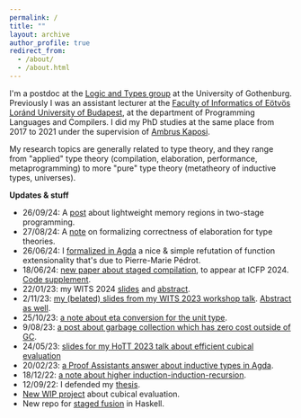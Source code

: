 ```yaml
---
permalink: /
title: ""
layout: archive
author_profile: true
redirect_from:
  - /about/
  - /about.html
---
```


I'm a postdoc at the [Logic and Types
group](https://www.gu.se/en/about/find-organisation/logic-and-types-lt) at the
University of Gothenburg. Previously I was an assistant lecturer at the [Faculty
of Informatics of Eötvös Loránd University of
Budapest](https://www.inf.elte.hu/en/), at the department of Programming
Languages and Compilers. I did my PhD studies at the same place from 2017 to
2021 under the supervision of [Ambrus Kaposi](https://akaposi.github.io/).

My research topics are generally related to type theory, and they range from
"applied" type theory (compilation, elaboration, performance, metaprogramming)
to more "pure" type theory (metatheory of inductive types, universes).

**Updates & stuff**

- 26/09/24: A [post](https://gist.github.com/AndrasKovacs/fb172cb813d57da9ac22b95db708c4af) about lightweight memory regions in two-stage programming.
- 27/08/24: A [note](https://gist.github.com/AndrasKovacs/1758f83cced957afb00b1382a8974c92) on formalizing correctness of elaboration for type theories.
- 26/06/24: I [formalized in Agda](https://github.com/AndrasKovacs/antifunext) a nice & simple refutation of function extensionality that's due to Pierre-Marie Pédrot.
- 18/06/24: [new paper about staged compilation](pdfs/2ltt_icfp24.pdf), to appear at ICFP 2024. [Code supplement](https://github.com/AndrasKovacs/staged/tree/main/icfp24paper/supplement).
- 22/01/23: my WITS 2024 [slides](pdfs/wits24prez.pdf) and [abstract](pdfs/wits24abstract.pdf).
- 2/11/23: [my (belated) slides from my WITS 2023 workshop talk](pdfs/wits23prez.pdf). [Abstract as well](pdfs/wits23abstract.pdf).
- 25/10/23: [a note about eta conversion for the unit type](https://gist.github.com/AndrasKovacs/f268c0311437f7a8759d5bac57495f8b).
- 9/08/23: [a post about garbage collection which has zero cost outside of GC](https://gist.github.com/AndrasKovacs/fc9e20b0976b7e236b5899fde8f5c95d).
- 24/05/23: [slides for my HoTT 2023 talk about efficient cubical evaluation](pdfs/hott23prez.pdf)
- 20/02/23: [a Proof Assistants answer about inductive types in Agda](https://proofassistants.stackexchange.com/a/2002/72).
- 18/12/22: [a note about higher induction-induction-recursion](https://gist.github.com/AndrasKovacs/16ce01ad516b3f757ff5d88276f1c515).
- 12/09/22: I defended my [thesis](pdfs/phdthesis_compact.pdf).
- [New WIP project](https://github.com/AndrasKovacs/cubeval) about cubical evaluation.
- New repo for [staged fusion](https://github.com/AndrasKovacs/staged-fusion) in Haskell.

